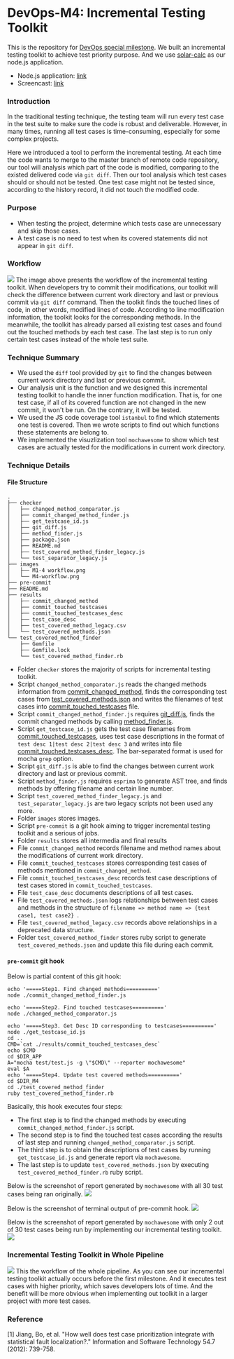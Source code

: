 # DevOps-M4: Incremental Testing Toolkit
This is the repository for [DevOps special milestone](https://github.com/CSC-DevOps/Course/blob/master/Project/M4.md). We built an incremental testing toolkit to achieve test priority purpose. And we use [solar-calc](https://github.ncsu.edu/DevOps-Milestones/solar-calc) as our node.js application.
 - Node.js application: [link](https://github.ncsu.edu/DevOps-Milestones/solar-calc)
 - Screencast: [link](https://youtu.be/GsuOUdD1swY)

### Introduction
In the traditional testing technique, the testing team will run every test case in the test suite to make sure the code is robust and deliverable.
However, in many times, running all test cases is time-consuming, especially for some complex projects.

Here we introduced a tool to perform the incremental testing.  At each time the code wants to merge to the master branch of remote code repository, our tool will analysis which part of the code is modified, comparing to the existed delivered code via `git diff`.  Then our tool analysis which test cases should or should not be tested. One test case might not be tested since, according to the history record, it did not touch the modified code.

### Purpose
 - When testing the project, determine which tests case are unnecessary and skip those cases. 
 - A test case is no need to test when its covered statements did not appear in `git diff`.

### Workflow
![](https://github.com/DevOps-CSC519-591-791/DevOps-M4/tree/master/images/M4-workflow.png)
The image above presents the workflow of the incremental testing toolkit. When developers try to commit their modifications, our toolkit will check the difference between current work directory and last or previous commit via `git diff` command. Then the toolkit finds the touched lines of code, in other words, modified lines of code. According to line modification information, the toolkit looks for the corresponding methods. In the meanwhile, the toolkit has already parsed all existing test cases and found out the touched methods by each test case. The last step is to run only certain test cases instead of the whole test suite.

### Technique Summary
- We used the `diff` tool provided by `git` to find the changes between current work directory and last or previous commit.
- Our analysis unit is the function and we designed this incremental testing toolkit to handle the inner function modification. That is, for one test case, if all of its covered function are not changed in the new commit, it won't be run. On the contrary, it will be tested.
- We used the JS code coverage tool `istanbul` to find which statements one test is covered. Then we wrote scripts to find out which functions these statements are belong to.
- We implemented the visuzlization tool `mochawesome` to show which test cases are actually tested for the modifications in current work directory.

### Technique Details
#### File Structure
```
.
├── checker
│   ├── changed_method_comparator.js
│   ├── commit_changed_method_finder.js
│   ├── get_testcase_id.js
│   ├── git_diff.js
│   ├── method_finder.js
│   ├── package.json
│   ├── README.md
│   ├── test_covered_method_finder_legacy.js
│   └── test_separator_legacy.js
├── images
│   ├── M1-4 workflow.png
│   └── M4-workflow.png
├── pre-commit
├── README.md
├── results
│   ├── commit_changed_method
│   ├── commit_touched_testcases
│   ├── commit_touched_testcases_desc
│   ├── test_case_desc
│   ├── test_covered_method_legacy.csv
│   └── test_covered_methods.json
└── test_covered_method_finder
    ├── Gemfile
    ├── Gemfile.lock
    └── test_covered_method_finder.rb
```
 - Folder `checker` stores the majority of scripts for incremental testing toolkit.
  - Script `changed_method_comparator.js` reads the changed methods information from [commit_changed_method](https://github.com/DevOps-CSC519-591-791/DevOps-M4/tree/master/results/commit_changed_method), finds the corresponding test cases from [test_covered_methods.json](https://github.com/DevOps-CSC519-591-791/DevOps-M4/tree/master/results/test_covered_methods.json) and writes the filenames of test cases into [commit_touched_testcases](https://github.com/DevOps-CSC519-591-791/DevOps-M4/tree/master/results/commit_touched_testcases) file.
  - Script `commit_changed_method_finder.js` requires [git_diff.js](https://github.com/DevOps-CSC519-591-791/DevOps-M4/tree/master/checker/git_diff.js), finds the commit changed methods by calling [method_finder.js](https://github.com/DevOps-CSC519-591-791/DevOps-M4/tree/master/checker/method_finder.js).
  - Script `get_testcase_id.js` gets the test case filenames from [commit_touched_testcases](https://github.com/DevOps-CSC519-591-791/DevOps-M4/tree/master/results/commit_touched_testcases), uses test case descriptions in the format of `test desc 1|test desc 2|test desc 3` and writes into file [commit_touched_testcases_desc](https://github.com/DevOps-CSC519-591-791/DevOps-M4/tree/master/results/commit_touched_testcases_desc). The bar-separated format is used for mocha `grep` option.
  - Script `git_diff.js` is able to find the changes between current work directory and last or previous commit.
  - Script `method_finder.js` requires `esprima` to generate AST tree, and finds methods by offering filename and certain line number.
  - Script `test_covered_method_finder_legacy.js` and `test_separator_legacy.js` are two legacy scripts not been used any more.
 - Folder `images` stores images.
 - Script `pre-commit` is a git hook aiming to trigger incremental testing toolkit and a serious of jobs.
 - Folder `results` stores all intermedia and final results
  - File `commit_changed_method` records filename and method names about the modifications of current work directory.
  - File `commit_touched_testcases` stores corresponding test cases of methods mentioned in `commit_changed_method`.
  - File `commit_touched_testcases_desc` records test case descriptions of test cases stored in `commit_touched_testcases`.
  - File `test_case_desc` documents descriptions of all test cases.
  - File `test_covered_methods.json` logs relationships between test cases and methods in the structure of `filename => method name => {test case1, test case2} `.
  - File `test_covered_method_legacy.csv` records above relationships in a deprecated data structure.
 - Folder `test_covered_method_finder` stores ruby script to generate `test_covered_methods.json` and update this file during each commit.

#### `pre-commit` git hook
Below is partial content of this git hook:
```
echo '=====Step1. Find changed methods=========='
node ./commit_changed_method_finder.js

echo '=====Step2. Find touched testcases=========='
node ./changed_method_comparator.js

echo '=====Step3. Get Desc ID corresponding to testcases=========='
node ./get_testcase_id.js
cd ..
CMD=`cat ./results/commit_touched_testcases_desc`
echo $CMD
cd $DIR_APP
A="mocha test/test.js -g \"$CMD\" --reporter mochawesome"
eval $A
echo '=====Step4. Update test covered methods=========='
cd $DIR_M4
cd ./test_covered_method_finder
ruby test_covered_method_finder.rb
```
Basically, this hook executes four steps:
 - The first step is to find the changed methods by executing `commit_changed_method_finder.js` script.
 - The second step is to find the touched test cases according the results of last step and running `changed_method_comparator.js` script.
 - The third step is to obtain the descriptions of test cases by running `get_testcase_id.js` and generate report via `mochawesome`. 
 - The last step is to update `test_covered_methods.json` by executing `test_covered_method_finder.rb` ruby script.

Below is the screenshot of report generated by `mochawesome` with all 30 test cases being ran originally.
![](https://github.com/DevOps-CSC519-591-791/DevOps-M4/tree/master/images/30-tests.png)

Below is the screenshot of terminal output of pre-commit hook.
![](https://github.com/DevOps-CSC519-591-791/DevOps-M4/tree/master/images/terminal-output.png)

Below is the screenshot of report generated by `mochawesome` with only 2 out of 30 test cases being run by implementing our incremental testing toolkit.
![](https://github.com/DevOps-CSC519-591-791/DevOps-M4/tree/master/images/2-tests.png)


### Incremental Testing Toolkit in Whole Pipeline
![](https://github.com/DevOps-CSC519-591-791/DevOps-M4/tree/master/images/M1-4%20workflow.png)
This the workflow of the whole pipeline. As you can see our incremental testing toolkit actually occurs before the first milestone. And it executes test cases with higher priority, which saves developers lots of time. And the benefit will be more obvious when implementing out toolkit in a larger project with more test cases.

### Reference
[1] Jiang, Bo, et al. "How well does test case prioritization integrate with statistical fault localization?." Information and Software Technology 54.7 (2012): 739-758.
